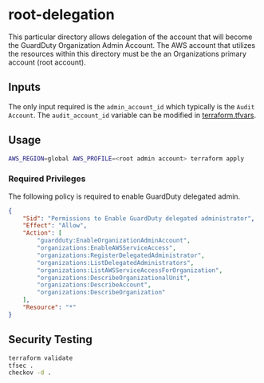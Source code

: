# root-delegation

This particular directory allows delegation of the account that will become the GuardDuty Organization Admin Account. The AWS account that utilizes the resources within this directory must be the an Organizations primary account (root account).

## Inputs

The only input required is the `admin_account_id` which typically is the `Audit Account`. The `audit_account_id` variable can be modified in [terraform.tfvars](./terraform.tfvars).

## Usage

```bash
AWS_REGION=global AWS_PROFILE=<root admin account> terraform apply
```

### Required Privileges

The following policy is required to enable GuardDuty delegated admin.

```json
{
    "Sid": "Permissions to Enable GuardDuty delegated administrator",
    "Effect": "Allow",
    "Action": [
        "guardduty:EnableOrganizationAdminAccount",
        "organizations:EnableAWSServiceAccess",
        "organizations:RegisterDelegatedAdministrator",
        "organizations:ListDelegatedAdministrators",
        "organizations:ListAWSServiceAccessForOrganization",
        "organizations:DescribeOrganizationalUnit",
        "organizations:DescribeAccount",
        "organizations:DescribeOrganization"
    ],
    "Resource": "*"
}
```

## Security Testing

```bash
terraform validate
tfsec .
checkov -d .
```